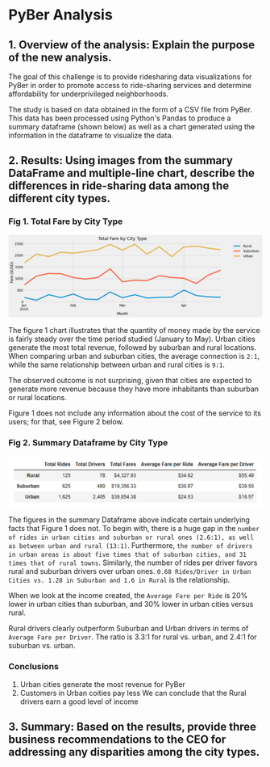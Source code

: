 # PyBer Analysis

## 1. Overview of the analysis: Explain the purpose of the new analysis.

The goal of this challenge is to provide ridesharing data visualizations for PyBer in order to promote access to ride-sharing services and determine affordability for underprivileged neighborhoods.

The study is based on data obtained in the form of a CSV file from PyBer. This data has been processed using Python's Pandas to produce a summary dataframe (shown below) as well as a chart generated using the information in the dataframe to visualize the data.


## 2. Results: Using images from the summary DataFrame and multiple-line chart, describe the differences in ride-sharing data among the different city types.

### Fig 1. Total Fare by City Type
![PyBer_fare_summary](https://github.com/Peteresis/PyBer_Analysis/blob/8a009cfc96a152c416d4bca385b9d78df2c3fcb9/analysis/PyBer_fare_summary.png)

The figure 1 chart illustrates that the quantity of money made by the service is fairly steady over the time period studied (January to May). Urban cities generate the most total revenue, followed by suburban and rural locations. When comparing urban and suburban cities, the average connection is `2:1`, while the same relationship between urban and rural cities is `9:1`.

The observed outcome is not surprising, given that cities are expected to generate more revenue because they have more inhabitants than suburban or rural locations.

Figure 1 does not include any information about the cost of the service to its users; for that, see Figure 2 below.

### Fig 2. Summary Dataframe by City Type
![PyBer Summary Dataframe](https://github.com/Peteresis/PyBer_Analysis/blob/407d939297c5f070d6815984562729dd029bd756/analysis/PyBer%20Summary%20Dataframe.png)

The figures in the summary Dataframe above indicate certain underlying facts that Figure 1 does not. To begin with, there is a huge gap in the `number of rides in urban cities and suburban or rural ones (2.6:1), as well as between urban and rural (13:1)`. Furthermore, `the number of drivers in urban areas is about five times that of suburban cities, and 31 times that of rural towns`. Similarly, the number of rides per driver favors rural and suburban drivers over urban ones. `0.68 Rides/Driver in Urban Cities vs. 1.28 in Suburban and 1.6 in Rural` is the relationship.

When we look at the income created, the `Average Fare per Ride` is 20% lower in urban cities than suburban, and 30% lower in urban cities versus rural.

Rural drivers clearly outperform Suburban and Urban drivers in terms of `Average Fare per Driver`. The ratio is 3.3:1 for rural vs. urban, and 2.4:1 for suburban vs. urban. 

### **Conclusions**

1. Urban cities generate the most revenue for PyBer
2. Customers in Urban coities pay less
We can conclude that the Rural drivers earn a good level of income 

## 3. Summary: Based on the results, provide three business recommendations to the CEO for addressing any disparities among the city types.







